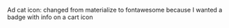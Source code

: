 






Ad cat icon: changed from materialize to fontawesome because I wanted a badge with info on a cart icon